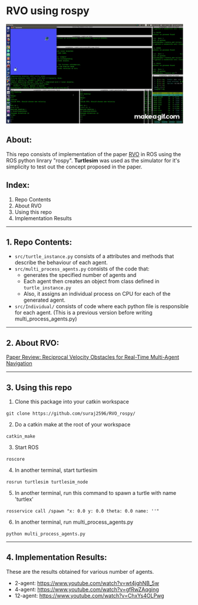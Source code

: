# RVO using rospy
![](https://github.com/suraj2596/RVO_rospy/blob/master/repo_support_files/2_agents.gif?raw=true)

## About:
This repo consists of implementation of the paper [RVO]() in ROS using the ROS python linrary "rospy". **Turtlesim** was used as the simulator for it's simplicity to test out the concept proposed in the paper.

## Index:
1. Repo Contents
2. About RVO
3. Using this repo
4. Implementation Results

---

## 1. Repo Contents:
- `src/turtle_instance.py` consists of a attributes and methods that describe the behaviour of each agent.
- `src/multi_process_agents.py` consists of the code that:
  - generates the specified number of agents and
  - Each agent then creates an object from class defined in `turtle_instance.py`
  - Also, it assigns an individual process on CPU for each of the generated agent.
- `src/Individual/` consists of code where each python file is responsible for each agent. (This is a previous version before writing multi_process_agents.py)

---

## 2. About RVO:

[Paper Review: Reciprocal Velocity Obstacles for Real-Time Multi-Agent Navigation](https://medium.com/@suraj2596/paper-review-reciprocal-velocity-obstacles-for-real-time-multi-agent-navigation-aaf6adbedefd)

---

## 3. Using this repo
1. Clone this package into your catkin workspace

`git clone https://github.com/suraj2596/RVO_rospy/`

2. Do a catkin make at the root of your workspace

`catkin_make`

3. Start ROS

`roscore`

4. In another terminal, start turtlesim

`rosrun turtlesim turtlesim_node`

5. In another terminal, run this command to spawn a turtle with name 'turtlex'

`rosservice call /spawn "x: 0.0 y: 0.0 theta: 0.0 name: ''"`

6. In another terminal, run multi_process_agents.py

`python multi_process_agents.py`


---
## 4. Implementation Results:

These are the results obtained for various number of agents.
- 2-agent: https://www.youtube.com/watch?v=wt4jghNB_5w
- 4-agent: https://www.youtube.com/watch?v=gfRwZAqging
- 12-agent: https://www.youtube.com/watch?v=ChxYs4OLPwg
